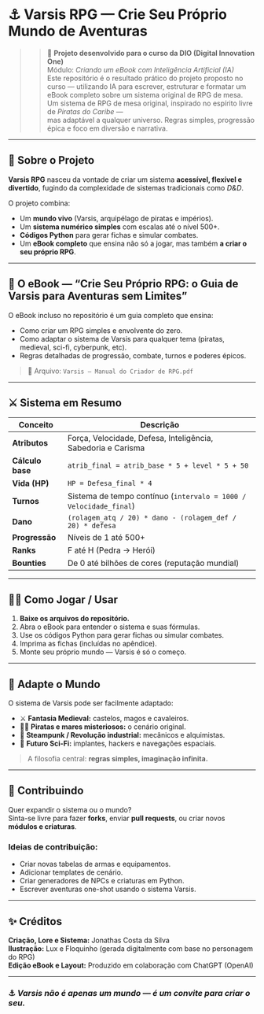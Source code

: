 # ⚓ Varsis RPG — Crie Seu Próprio Mundo de Aventuras

> > 🚀 **Projeto desenvolvido para o curso da DIO (Digital Innovation One)**  
> Módulo: *Criando um eBook com Inteligência Artificial (IA)*  
> Este repositório é o resultado prático do projeto proposto no curso — utilizando IA para escrever, estruturar e formatar um eBook completo sobre um sistema original de RPG de mesa.
> Um sistema de RPG de mesa original, inspirado no espírito livre de *Piratas do Caribe* —  
> mas adaptável a qualquer universo. Regras simples, progressão épica e foco em diversão e narrativa.

---

## 🧭 Sobre o Projeto

**Varsis RPG** nasceu da vontade de criar um sistema **acessível, flexível e divertido**, fugindo da complexidade de sistemas tradicionais como *D&D*.

O projeto combina:
- Um **mundo vivo** (Varsis, arquipélago de piratas e impérios).
- Um **sistema numérico simples** com escalas até o nível 500+.
- **Códigos Python** para gerar fichas e simular combates.
- Um **eBook completo** que ensina não só a jogar, mas também **a criar o seu próprio RPG**.

---

## 📘 O eBook — “Crie Seu Próprio RPG: o Guia de Varsis para Aventuras sem Limites”

O eBook incluso no repositório é um guia completo que ensina:
- Como criar um RPG simples e envolvente do zero.  
- Como adaptar o sistema de Varsis para qualquer tema (piratas, medieval, sci-fi, cyberpunk, etc).  
- Regras detalhadas de progressão, combate, turnos e poderes épicos.  

> 📄 Arquivo: `Varsis — Manual do Criador de RPG.pdf`

---

## ⚔️ Sistema em Resumo

| Conceito | Descrição |
|-----------|------------|
| **Atributos** | Força, Velocidade, Defesa, Inteligência, Sabedoria e Carisma |
| **Cálculo base** | `atrib_final = atrib_base * 5 + level * 5 + 50` |
| **Vida (HP)** | `HP = Defesa_final * 4` |
| **Turnos** | Sistema de tempo contínuo (`intervalo = 1000 / Velocidade_final`) |
| **Dano** | `(rolagem_atq / 20) * dano - (rolagem_def / 20) * defesa` |
| **Progressão** | Níveis de 1 até 500+ |
| **Ranks** | F até H (Pedra → Herói) |
| **Bounties** | De 0 até bilhões de cores (reputação mundial) |

---

## 🧑‍💻 Como Jogar / Usar

1. **Baixe os arquivos do repositório.**
2. Abra o eBook para entender o sistema e suas fórmulas.
3. Use os códigos Python para gerar fichas ou simular combates.
4. Imprima as fichas (incluídas no apêndice).
5. Monte seu próprio mundo — Varsis é só o começo.

---

## 🌊 Adapte o Mundo

O sistema de Varsis pode ser facilmente adaptado:
- ⚔️ **Fantasia Medieval:** castelos, magos e cavaleiros.  
- 🏴‍☠️ **Piratas e mares misteriosos:** o cenário original.  
- 🔫 **Steampunk / Revolução industrial:** mecânicos e alquimistas.  
- 🚀 **Futuro Sci-Fi:** implantes, hackers e navegações espaciais.

> A filosofia central: **regras simples, imaginação infinita.**

---

## 🧩 Contribuindo

Quer expandir o sistema ou o mundo?  
Sinta-se livre para fazer **forks**, enviar **pull requests**, ou criar novos **módulos e criaturas**.

### Ideias de contribuição:
- Criar novas tabelas de armas e equipamentos.  
- Adicionar templates de cenário.  
- Criar generadores de NPCs e criaturas em Python.  
- Escrever aventuras one-shot usando o sistema Varsis.

---

## ✨ Créditos

**Criação, Lore e Sistema:** Jonathas Costa da Silva  
**Ilustração:** Lux e Floquinho (gerada digitalmente com base no personagem do RPG)  
**Edição eBook e Layout:** Produzido em colaboração com ChatGPT (OpenAI)

---

### ⚓ *Varsis não é apenas um mundo — é um convite para criar o seu.*

